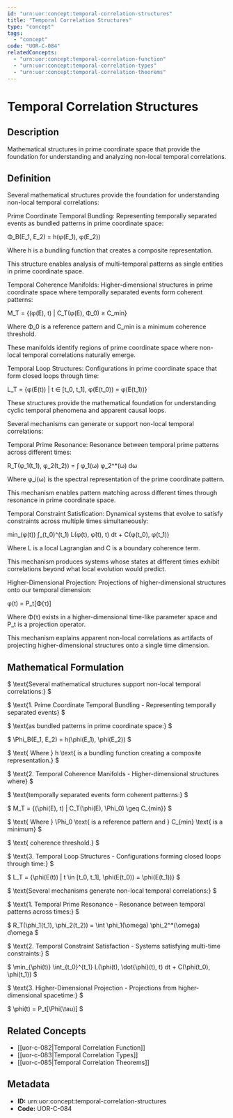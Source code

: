 ```yaml
---
id: "urn:uor:concept:temporal-correlation-structures"
title: "Temporal Correlation Structures"
type: "concept"
tags:
  - "concept"
code: "UOR-C-084"
relatedConcepts:
  - "urn:uor:concept:temporal-correlation-function"
  - "urn:uor:concept:temporal-correlation-types"
  - "urn:uor:concept:temporal-correlation-theorems"
---
```


# Temporal Correlation Structures

## Description

Mathematical structures in prime coordinate space that provide the foundation for understanding and analyzing non-local temporal correlations.

## Definition

Several mathematical structures provide the foundation for understanding non-local temporal correlations:

Prime Coordinate Temporal Bundling: Representing temporally separated events as bundled patterns in prime coordinate space:

Φ_B(E_1, E_2) = h(φ(E_1), φ(E_2))

Where h is a bundling function that creates a composite representation.

This structure enables analysis of multi-temporal patterns as single entities in prime coordinate space.

Temporal Coherence Manifolds: Higher-dimensional structures in prime coordinate space where temporally separated events form coherent patterns:

M_T = {(φ(E), t) | C_T(φ(E), Φ_0) ≥ C_min}

Where Φ_0 is a reference pattern and C_min is a minimum coherence threshold.

These manifolds identify regions of prime coordinate space where non-local temporal correlations naturally emerge.

Temporal Loop Structures: Configurations in prime coordinate space that form closed loops through time:

L_T = {φ(E(t)) | t ∈ [t_0, t_1], φ(E(t_0)) = φ(E(t_1))}

These structures provide the mathematical foundation for understanding cyclic temporal phenomena and apparent causal loops.

Several mechanisms can generate or support non-local temporal correlations:

Temporal Prime Resonance: Resonance between temporal prime patterns across different times:

R_T(φ_1(t_1), φ_2(t_2)) = ∫ φ_1(ω) φ_2^*(ω) dω

Where φ_i(ω) is the spectral representation of the prime coordinate pattern.

This mechanism enables pattern matching across different times through resonance in prime coordinate space.

Temporal Constraint Satisfication: Dynamical systems that evolve to satisfy constraints across multiple times simultaneously:

min_(φ(t)) ∫_(t_0)^(t_1) L(φ(t), φ̇(t), t) dt + C(φ(t_0), φ(t_1))

Where L is a local Lagrangian and C is a boundary coherence term.

This mechanism produces systems whose states at different times exhibit correlations beyond what local evolution would predict.

Higher-Dimensional Projection: Projections of higher-dimensional structures onto our temporal dimension:

φ(t) = P_t[Φ(τ)]

Where Φ(τ) exists in a higher-dimensional time-like parameter space and P_t is a projection operator.

This mechanism explains apparent non-local correlations as artifacts of projecting higher-dimensional structures onto a single time dimension.

## Mathematical Formulation

$
\text{Several mathematical structures support non-local temporal correlations:}
$

$
\text{1. Prime Coordinate Temporal Bundling - Representing temporally separated events}
$

$
\text{as bundled patterns in prime coordinate space:}
$

$
\Phi_B(E_1, E_2) = h(\phi(E_1), \phi(E_2))
$

$
\text{   Where } h \text{ is a bundling function creating a composite representation.}
$

$
\text{2. Temporal Coherence Manifolds - Higher-dimensional structures where}
$

$
\text{temporally separated events form coherent patterns:}
$

$
M_T = \{(\phi(E), t) | C_T(\phi(E), \Phi_0) \geq C_{min}\}
$

$
\text{   Where } \Phi_0 \text{ is a reference pattern and } C_{min} \text{ is a minimum}
$

$
\text{   coherence threshold.}
$

$
\text{3. Temporal Loop Structures - Configurations forming closed loops through time:}
$

$
L_T = \{\phi(E(t)) | t \in [t_0, t_1], \phi(E(t_0)) = \phi(E(t_1))\}
$

$
\text{Several mechanisms generate non-local temporal correlations:}
$

$
\text{1. Temporal Prime Resonance - Resonance between temporal patterns across times:}
$

$
R_T(\phi_1(t_1), \phi_2(t_2)) = \int \phi_1(\omega) \phi_2^*(\omega) d\omega
$

$
\text{2. Temporal Constraint Satisfaction - Systems satisfying multi-time constraints:}
$

$
\min_{\phi(t)} \int_{t_0}^{t_1} L(\phi(t), \dot{\phi}(t), t) dt + C(\phi(t_0), \phi(t_1))
$

$
\text{3. Higher-Dimensional Projection - Projections from higher-dimensional spacetime:}
$

$
\phi(t) = P_t[\Phi(\tau)]
$

## Related Concepts

- [[uor-c-082|Temporal Correlation Function]]
- [[uor-c-083|Temporal Correlation Types]]
- [[uor-c-085|Temporal Correlation Theorems]]

## Metadata

- **ID:** urn:uor:concept:temporal-correlation-structures
- **Code:** UOR-C-084
